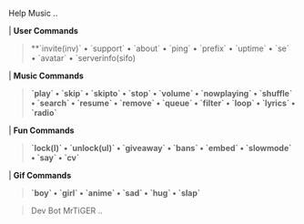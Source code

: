  Help Music ..

| **User Commands**

> **\`invite(inv)\` • \`support\` • \`about\` • \`ping\` • \`prefix\` • \`uptime\` • \`se\` • \`avatar\` • \`serverinfo(sifo)

 | **Music Commands**

> **\`play\` • \`skip\` • \`skipto\` • \`stop\` • \`volume\` • \`nowplaying\` • \`shuffle\` • \`search\` • \`resume\` • \`remove\` • \`queue\` • \`filter\` • \`loop\` • \`lyrics\` • \`radio\`**

| **Fun Commands**

> **\`lock(l)\` • \`unlock(ul)\` • \`giveaway\` • \`bans\` • \`embed\` • \`slowmode\` • \`say\` • \`cv\`**

 | **Gif Commands**

> **\`boy\` • \`girl\` • \`anime\` • \`sad\` • \`hug\` • \`slap\`**

> Dev Bot MrTiGER ..

